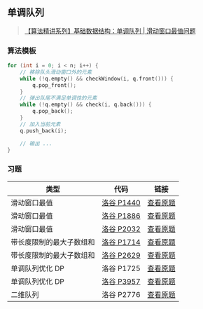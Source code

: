 ## 单调队列

> [【算法精讲系列】基础数据结构：单调队列 | 滑动窗口最值问题](https://www.bilibili.com/video/BV1UG4y1t7cQ/)

### 算法模板

```cpp
for (int i = 0; i < n; i++) {
    // 移除队头滑动窗口外的元素
    while (!q.empty() && checkWindow(i, q.front())) {
        q.pop_front();
    }
    // 弹出队尾不满足单调性的元素
    while (!q.empty() && check(i, q.back())) {
        q.pop_back();
    }
    // 加入当前元素
    q.push_back(i);

    // 输出 ...
}
```

### 习题

| 类型 | 代码 | 链接 |
| --- | --- | --- |
| 滑动窗口最值 | [洛谷 P1440](./洛谷%20P1440.cpp) | [查看原题](https://www.luogu.com.cn/problem/P1440) |
| 滑动窗口最值 | [洛谷 P1886](./洛谷%20P1886.cpp) | [查看原题](https://www.luogu.com.cn/problem/P1886) |
| 滑动窗口最值 | [洛谷 P2032](./洛谷%20P2032.cpp) | [查看原题](https://www.luogu.com.cn/problem/P2032) |
| 带长度限制的最大子数组和 | [洛谷 P1714](./洛谷%20P1714.cpp) | [查看原题](https://www.luogu.com.cn/problem/P1714) |
| 带长度限制的最大子数组和 | [洛谷 P2629](./洛谷%20P2629.cpp) | [查看原题](https://www.luogu.com.cn/problem/P2629) |
| 单调队列优化 DP | 洛谷 P1725 | [查看原题](https://www.luogu.com.cn/problem/P1725) |
| 单调队列优化 DP | [洛谷 P3957](./洛谷%20P3957.cpp) | [查看原题](https://www.luogu.com.cn/problem/P3957) |
| 二维队列 | 洛谷 P2776 | [查看原题](https://www.luogu.com.cn/problem/P2776) |
